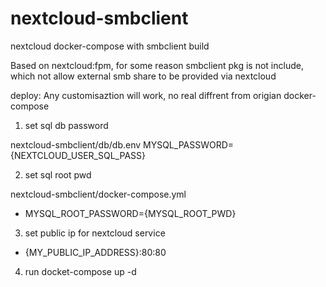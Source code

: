 # nextcloud-smbclient
nextcloud docker-compose with smbclient build

Based on nextcloud:fpm, for some reason smbclient pkg is not include, which not allow external smb share to be provided via nextcloud 

deploy: Any customisaztion will work, no real diffrent from origian docker-compose  

1. set sql db password

nextcloud-smbclient/db/db.env
MYSQL_PASSWORD={NEXTCLOUD_USER_SQL_PASS}

2. set sql root pwd  

nextcloud-smbclient/docker-compose.yml
- MYSQL_ROOT_PASSWORD={MYSQL_ROOT_PWD}

3. set public ip for nextcloud service
 - {MY_PUBLIC_IP_ADDRESS}:80:80

4. run
docket-compose up -d
